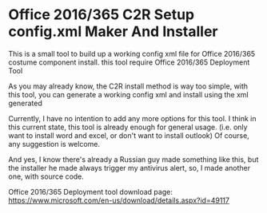 # Office 2016/365 C2R Setup config.xml Maker And Installer

This is a small tool to build up a working config xml file for Office 2016/365 costume component install.
this tool require Office 2016/365 Deployment Tool

As you may already know, the C2R install method is way too simple, 
with this tool, you can generate a working config xml and install using the xml generated

Currently, I have no intention to add any more options for this tool. I think in this current state, this tool is already enough for general usage.
(i.e. only want to install word and excel, or don't want to install outlook)
Of course, any suggestion is welcome.

And yes, I know there's already a Russian guy made something like this, but the installer he made always trigger my antivirus alert, so, I made another one, with source code.

Office 2016/365 Deployment tool download page:
[https://www.microsoft.com/en-us/download/details.aspx?id=49117 ](https://www.microsoft.com/en-us/download/details.aspx?id=49117 )
